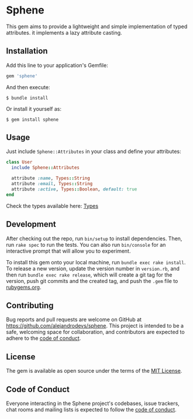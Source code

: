 # Sphene

This gem aims to provide a lightweight and simple implementation of typed attributes. it implements a lazy attribute casting.

## Installation

Add this line to your application's Gemfile:

```ruby
gem 'sphene'
```

And then execute:

    $ bundle install

Or install it yourself as:

    $ gem install sphene

## Usage

Just include `Sphene::Attributes` in your class and define your
attributes:

```ruby
class User
  include Sphene::Attributes

  attribute :name, Types::String
  attribute :email, Types::String
  attribute :active, Types::Boolean, default: true
end
```

Check the types available here: [Types](https://github.com/alejandrodevs/sphene/blob/master/lib/sphene/types.rb)

## Development

After checking out the repo, run `bin/setup` to install dependencies. Then, run `rake spec` to run the tests. You can also run `bin/console` for an interactive prompt that will allow you to experiment.

To install this gem onto your local machine, run `bundle exec rake install`. To release a new version, update the version number in `version.rb`, and then run `bundle exec rake release`, which will create a git tag for the version, push git commits and the created tag, and push the `.gem` file to [rubygems.org](https://rubygems.org).

## Contributing

Bug reports and pull requests are welcome on GitHub at https://github.com/alejandrodevs/sphene. This project is intended to be a safe, welcoming space for collaboration, and contributors are expected to adhere to the [code of conduct](https://github.com/alejandrodevs/sphene/blob/master/CODE_OF_CONDUCT.md).

## License

The gem is available as open source under the terms of the [MIT License](https://opensource.org/licenses/MIT).

## Code of Conduct

Everyone interacting in the Sphene project's codebases, issue trackers, chat rooms and mailing lists is expected to follow the [code of conduct](https://github.com/alejandrodevs/sphene/blob/master/CODE_OF_CONDUCT.md).
